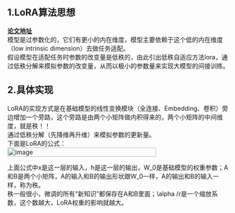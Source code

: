 ## 1.LoRA算法思想
**[论文地址](https://arxiv.org/pdf/2106.09685)**  
模型是过参数化的，它们有更小的内在维度，模型主要依赖于这个低的内在维度（low intrinsic dimension）去做任务适配。  
假设模型在适配任务时参数的改变量是低秩的，由此引出低秩自适应方法lora，通过低秩分解来模拟参数的改变量，从而以极小的参数量来实现大模型的间接训练。

## 2.具体实现
LoRA的实现方式是在基础模型的线性变换模块（全连接、Embedding、卷积）旁边增加一个旁路，这个旁路是由两个小矩阵做内积得来的，两个小矩阵的中间维度，就是秩！！  
通过低秩分解（先降维再升维）来模拟参数的更新量。  
下面是LoRA的公式：  
<img width="338" height="21" alt="image" src="https://github.com/user-attachments/assets/6dee4bb2-44e9-466f-82b2-67b8ed4820c1" /> 

上面公式中x是这一层的输入，h是这一层的输出，W_0是基础模型的权重参数；A和B是两个小矩阵，A的输入和B的输出形状跟W_0一样，A的输出和B的输入一样，称为秩。  
秩一般很小，微调的所有“新知识”都保存在A和B里面；\alpha /r是一个缩放系数，这个数越大，LoRA权重的影响就越大。

